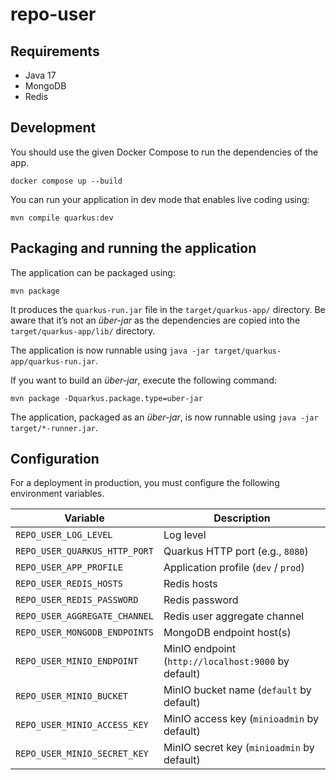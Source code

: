 # repo-user

## Requirements

- Java 17
- MongoDB
- Redis

## Development

You should use the given Docker Compose to run the dependencies of the app.

```shell script
docker compose up --build
```

You can run your application in dev mode that enables live coding using:
```shell script
mvn compile quarkus:dev
```

## Packaging and running the application

The application can be packaged using:
```shell script
mvn package
```
It produces the `quarkus-run.jar` file in the `target/quarkus-app/` directory.
Be aware that it’s not an _über-jar_ as the dependencies are copied into the `target/quarkus-app/lib/` directory.

The application is now runnable using `java -jar target/quarkus-app/quarkus-run.jar`.

If you want to build an _über-jar_, execute the following command:
```shell script
mvn package -Dquarkus.package.type=uber-jar
```

The application, packaged as an _über-jar_, is now runnable using `java -jar target/*-runner.jar`.

## Configuration

For a deployment in production, you must configure the following environment
variables.

| Variable                        | Description                                         |
|---------------------------------|-----------------------------------------------------|
| `REPO_USER_LOG_LEVEL`           | Log level                                           |
| `REPO_USER_QUARKUS_HTTP_PORT`   | Quarkus HTTP port (e.g., `8080`)                    |
| `REPO_USER_APP_PROFILE`         | Application profile (`dev` / `prod`)                |
| `REPO_USER_REDIS_HOSTS`         | Redis hosts                                         |
| `REPO_USER_REDIS_PASSWORD`      | Redis password                                      |
| `REPO_USER_AGGREGATE_CHANNEL`   | Redis user aggregate channel                        |
| `REPO_USER_MONGODB_ENDPOINTS`   | MongoDB endpoint host(s)                            |
| `REPO_USER_MINIO_ENDPOINT`      | MinIO endpoint (`http://localhost:9000` by default) |
| `REPO_USER_MINIO_BUCKET`        | MinIO bucket name (`default` by default)            |
| `REPO_USER_MINIO_ACCESS_KEY`    | MinIO access key (`minioadmin` by default)          |
| `REPO_USER_MINIO_SECRET_KEY`    | MinIO secret key (`minioadmin` by default)          |
